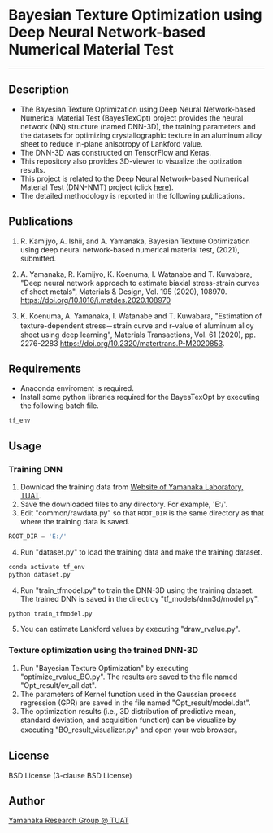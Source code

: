 # Bayesian Texture Optimization using Deep Neural Network-based Numerical Material Test 
-----

## Description
- The Bayesian Texture Optimization using Deep Neural Network-based Numerical Material Test (BayesTexOpt) project provides the neural network (NN) structure (named DNN-3D), the training parameters and the datasets for optimizing crystallographic texture in an aluminum alloy sheet to reduce in-plane anisotropy of Lankford value. 
- The DNN-3D was constructed on TensorFlow and Keras. 
- This repository also provides 3D-viewer to visualize the optization results. 
- This project is related to the Deep Neural Network-based Numerical Material Test (DNN-NMT) project (click <a href="https://github.com/Yamanaka-Lab-TUAT/DNN-NMT">here</a>). 
- The detailed methodology is reported in the following publications. 

## Publications 
1. R. Kamijyo, A. Ishii, and A. Yamanaka, Bayesian Texture Optimization using deep neural network-based numerical material test, (2021), submitted. 

2. A. Yamanaka, R. Kamijyo, K. Koenuma, I. Watanabe and T. Kuwabara, "Deep neural network approach to estimate biaxial stress-strain curves of sheet metals", Materials & Design, Vol. 195 (2020), 108970. <a href="https://doi.org/10.1016/j.matdes.2020.108970">https://doi.org/10.1016/j.matdes.2020.108970</a>

3. K. Koenuma, A. Yamanaka, I. Watanabe and T. Kuwabara, "Estimation of texture-dependent stress－strain curve and r-value of aluminum alloy sheet using deep learning", Materials Transactions, Vol. 61 (2020), pp. 2276-2283 <a href="https://doi.org/10.2320/matertrans.P-M2020853">https://doi.org/10.2320/matertrans.P-M2020853</a>. 

## Requirements 
- Anaconda enviroment is required. 
- Install some python libraries required for the BayesTexOpt by executing the following batch file. 
```bat
tf_env
```

## Usage
### Training DNN
1. Download the training data from <a href="http://web.tuat.ac.jp/~yamanaka/opendata.html">Website of Yamanaka Laboratory, TUAT</a>. 
2. Save the downloaded files to any directory. For example, 'E:/'.  
3. Edit "common/rawdata.py" so that ```ROOT_DIR``` is the same directory as that where the training data is saved. 
```python : rawdata.py
ROOT_DIR = 'E:/'
```

4. Run "dataset.py" to load the training data and make the training dataset.  
```bat
conda activate tf_env
python dataset.py
```

4. Run "train_tfmodel.py" to train the DNN-3D using the training dataset. The trained DNN is saved in the directroy "tf_models/dnn3d/model.py". 
```bat
python train_tfmodel.py
```

5. You can estimate Lankford values by executing "draw_rvalue.py". 

### Texture optimization using the trained DNN-3D
1. Run "Bayesian Texture Optimization" by executing "optimize_rvalue_BO.py". The results are saved to the file named "Opt_result/ev_all.dat". 
2. The parameters of Kernel function used in the Gaussian process regression (GPR) are saved in the file named "Opt_result/model.dat". 
3. The optimization results (i.e., 3D distribution of predictive mean, standard deviation, and acquisition function) can be visualize by executing "BO_result_visualizer.py" and open your web browser。 

## License
BSD License (3-clause BSD License)

## Author
[Yamanaka Research Group @ TUAT](http://web.tuat.ac.jp/~yamanaka/)

